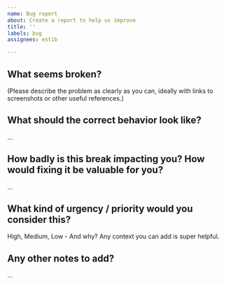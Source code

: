 ```yaml
---
name: Bug report
about: Create a report to help us improve
title: ''
labels: bug
assignees: estib

---
```


## What seems broken?

(Please describe the problem as clearly as you can, ideally with links to 
screenshots or other useful references.)

## What should the correct behavior look like?

...

## How badly is this break impacting you? How would fixing it be valuable for you?

...

## What kind of urgency / priority would you consider this?

High, Medium, Low - And why? Any context you can add is super helpful. 

## Any other notes to add?

...
